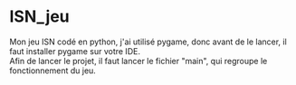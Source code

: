 # ISN_jeu
Mon jeu ISN codé en python, j'ai utilisé pygame, donc avant de le lancer, il faut installer pygame sur votre IDE. 
<br/>
Afin de lancer le projet, il faut lancer le fichier "main", qui regroupe le fonctionnement du jeu.

